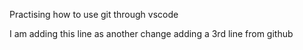 
Practising how to use git through vscode

I am adding this line as another change
adding a 3rd line from github
